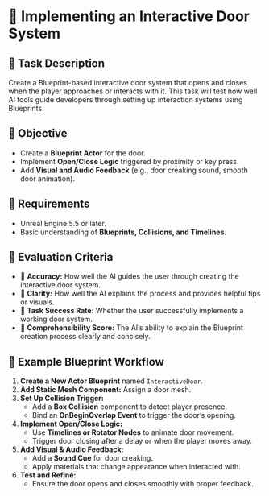 # 🎯 Implementing an Interactive Door System

## 📌 Task Description
Create a Blueprint-based interactive door system that opens and closes when the player approaches or interacts with it. This task will test how well AI tools guide developers through setting up interaction systems using Blueprints.

## 🎯 Objective
- Create a **Blueprint Actor** for the door.  
- Implement **Open/Close Logic** triggered by proximity or key press.  
- Add **Visual and Audio Feedback** (e.g., door creaking sound, smooth door animation).  

## 🔨 Requirements
- Unreal Engine 5.5 or later.  
- Basic understanding of **Blueprints, Collisions, and Timelines**.  

## 📐 Evaluation Criteria
- 📐 **Accuracy:** How well the AI guides the user through creating the interactive door system.  
- 📝 **Clarity:** How well the AI explains the process and provides helpful tips or visuals.  
- 📌 **Task Success Rate:** Whether the user successfully implements a working door system.  
- 💬 **Comprehensibility Score:** The AI’s ability to explain the Blueprint creation process clearly and concisely.  

## 📁 Example Blueprint Workflow
1. **Create a New Actor Blueprint** named `InteractiveDoor`.  
2. **Add Static Mesh Component:** Assign a door mesh.  
3. **Set Up Collision Trigger:**  
   - Add a **Box Collision** component to detect player presence.  
   - Bind an **OnBeginOverlap Event** to trigger the door’s opening.  
4. **Implement Open/Close Logic:**  
   - Use **Timelines or Rotator Nodes** to animate door movement.  
   - Trigger door closing after a delay or when the player moves away.  
5. **Add Visual & Audio Feedback:**  
   - Add a **Sound Cue** for door creaking.  
   - Apply materials that change appearance when interacted with.  
6. **Test and Refine:**  
   - Ensure the door opens and closes smoothly with proper feedback.
